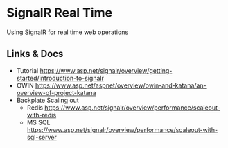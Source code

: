 ﻿# SignalR Real Time
Using SignalR for real time web operations

## Links & Docs
- Tutorial https://www.asp.net/signalr/overview/getting-started/introduction-to-signalr
- OWIN https://www.asp.net/aspnet/overview/owin-and-katana/an-overview-of-project-katana
- Backplate Scaling out
  - Redis https://www.asp.net/signalr/overview/performance/scaleout-with-redis
  - MS SQL https://www.asp.net/signalr/overview/performance/scaleout-with-sql-server